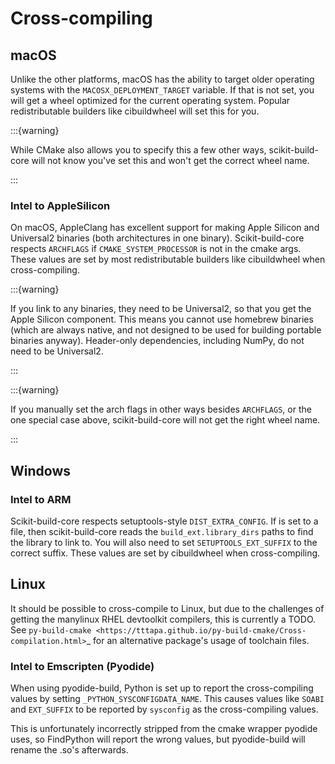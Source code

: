 # Cross-compiling

## macOS

Unlike the other platforms, macOS has the ability to target older operating
systems with the `MACOSX_DEPLOYMENT_TARGET` variable. If that is not set, you
will get a wheel optimized for the current operating system. Popular
redistributable builders like cibuildwheel will set this for you.

:::{warning}

While CMake also allows you to specify this a few other ways, scikit-build-core
will not know you've set this and won't get the correct wheel name.

:::

### Intel to AppleSilicon

On macOS, AppleClang has excellent support for making Apple Silicon and
Universal2 binaries (both architectures in one binary). Scikit-build-core
respects `ARCHFLAGS` if `CMAKE_SYSTEM_PROCESSOR` is not in the cmake args. These
values are set by most redistributable builders like cibuildwheel when
cross-compiling.

:::{warning}

If you link to any binaries, they need to be Universal2, so that you get the
Apple Silicon component. This means you cannot use homebrew binaries (which are
always native, and not designed to be used for building portable binaries
anyway). Header-only dependencies, including NumPy, do not need to be
Universal2.

:::

:::{warning}

If you manually set the arch flags in other ways besides `ARCHFLAGS`, or the one
special case above, scikit-build-core will not get the right wheel name.

:::

## Windows

### Intel to ARM

Scikit-build-core respects setuptools-style `DIST_EXTRA_CONFIG`. If is set to a
file, then scikit-build-core reads the `build_ext.library_dirs` paths to find
the library to link to. You will also need to set `SETUPTOOLS_EXT_SUFFIX` to the
correct suffix. These values are set by cibuildwheel when cross-compiling.

## Linux

It should be possible to cross-compile to Linux, but due to the challenges of
getting the manylinux RHEL devtoolkit compilers, this is currently a TODO. See
`py-build-cmake <https://tttapa.github.io/py-build-cmake/Cross-compilation.html>`\_
for an alternative package's usage of toolchain files.

### Intel to Emscripten (Pyodide)

When using pyodide-build, Python is set up to report the cross-compiling values
by setting `_PYTHON_SYSCONFIGDATA_NAME`. This causes values like `SOABI` and
`EXT_SUFFIX` to be reported by `sysconfig` as the cross-compiling values.

This is unfortunately incorrectly stripped from the cmake wrapper pyodide uses,
so FindPython will report the wrong values, but pyodide-build will rename the
.so's afterwards.

